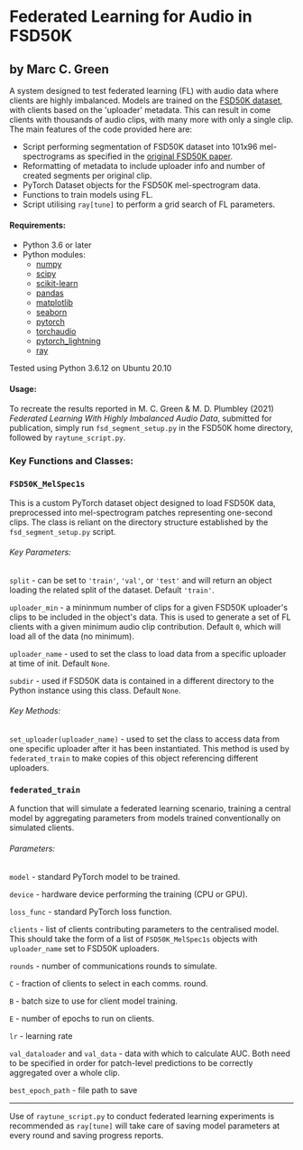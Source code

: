 # Federated Learning for Audio in FSD50K

## by Marc C. Green

A system designed to test federated learning (FL) with audio data where clients
are highly imbalanced. Models are trained on the [FSD50K dataset][1], with
clients based on the 'uploader' metadata. This can result in come clients with
thousands of audio clips, with many more with only a single clip. The main
features of the code provided here are:

- Script performing segmentation of FSD50K dataset into 101x96 mel-spectrograms
as specified in the [original FSD50K paper][2].
- Reformatting of metadata to include uploader info and number of created
segments per original clip.
- PyTorch Dataset objects for the FSD50K mel-spectrogram data.
- Functions to train models using FL.
- Script utilising `ray[tune]` to perform a grid search of FL parameters.

#### Requirements:
- Python 3.6 or later
- Python modules:
  - [numpy](http://www.numpy.org/)
  - [scipy](https://www.scipy.org/)
  - [scikit-learn](http://scikit-learn.org/stable/)
  - [pandas](http://pandas.pydata.org/)
  - [matplotlib](https://matplotlib.org/)
  - [seaborn](https://seaborn.pydata.org/)
  - [pytorch](https://pytorch.org/)
  - [torchaudio](https://pytorch.org/audio/stable/index.html)
  - [pytorch_lightning](https://www.pytorchlightning.ai/)
  - [ray](https://docs.ray.io/en/latest/tune/)

Tested using Python 3.6.12 on Ubuntu 20.10

#### Usage:
To recreate the results reported in M. C. Green & M. D. Plumbley (2021)
_Federated Learning With Highly Imbalanced Audio Data_, submitted for
publication, simply run `fsd_segment_setup.py` in the FSD50K home directory, followed by `raytune_script.py`.

### Key Functions and Classes:
###  `FSD50K_MelSpec1s`
This is a custom PyTorch dataset object designed to load FSD50K data,
preprocessed into mel-spectrogram patches representing one-second clips.
The class is reliant on the directory structure established by the
`fsd_segment_setup.py` script.

###### Key Parameters:
`split` - can be set to `'train'`, `'val'`, or `'test'` and will return an
object loading the related split of the dataset. Default `'train'`.

`uploader_min` - a mininmum number of clips for a given FSD50K uploader's clips
to be included in the object's data. This is used to generate a set of FL
clients with a given minimum audio clip contribution. Default `0`, which will
load all of the data (no minimum).

`uploader_name` - used to set the class to load data from a specific uploader
at time of init. Default `None`.

`subdir` - used if FSD50K data is contained in a different directory to the
Python instance using this class. Default `None`.

###### Key Methods:
`set_uploader(uploader_name)` - used to set the class to access data from one
specific uploader after it has been instantiated. This method is used by
`federated_train` to make copies of this object referencing different uploaders.


###  `federated_train`
A function that will simulate a federated learning scenario, training a central
model by aggregating parameters from models trained conventionally on simulated
clients.

###### Parameters:
`model` - standard PyTorch model to be trained.

`device` - hardware device performing the training (CPU or GPU).

`loss_func` - standard PyTorch loss function.

`clients` - list of clients contributing parameters to the centralised model.
This should take the form of a list of `FSD50K_MelSpec1s` objects with
`uploader_name` set to FSD50K uploaders.

`rounds` - number of communications rounds to simulate.

`C` - fraction of clients to select in each comms. round.

`B` - batch size to use for client model training.

`E` - number of epochs to run on clients.

`lr` - learning rate

`val_dataloader` and `val_data` - data with which to calculate AUC.
Both need to be specified in order for patch-level predictions to be correctly aggregated over a whole clip.

`best_epoch_path` - file path to save

----

Use of `raytune_script.py` to conduct federated learning experiments is
recommended as `ray[tune]` will take care of saving model parameters at
every round and saving progress reports.

[1]:https://zenodo.org/record/4060432
[2]:https://arxiv.org/abs/2010.00475
